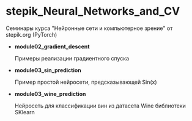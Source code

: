 # stepik_Neural_Networks_and_CV
Семинары курса "Нейронные сети и компьютерное зрение" от stepik.org (PyTorch)

- **module02_gradient_descent**
  
  Примеры реализации градиентного спуска

- **module03_sin_prediction**

  Пример простой нейросети, предсказывающей Sin(x)

- **module03_wine_prediction**

  Нейросеть для классификации вин из датасета Wine библиотеки SKlearn
